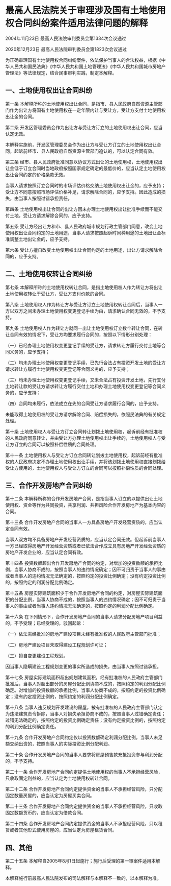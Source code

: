 # 最高人民法院关于审理涉及国有土地使用权合同纠纷案件适用法律问题的解释

2004年11月23日 最高人民法院审判委员会第1334次会议通过

2020年12月23日 最高人民法院审判委员会第1823次会议通过

<!-- INFO END -->

为正确审理国有土地使用权合同纠纷案件，依法保护当事人的合法权益，根据《中华人民共和国民法典》《中华人民共和国土地管理法》《中华人民共和国城市房地产管理法》等法律规定，结合民事审判实践，制定本解释。

## 一、土地使用权出让合同纠纷

第一条 本解释所称的土地使用权出让合同，是指市、县人民政府自然资源主管部门作为出让方将国有土地使用权在一定年限内让与受让方，受让方支付土地使用权出让金的合同。

第二条 开发区管理委员会作为出让方与受让方订立的土地使用权出让合同，应当认定无效。

本解释实施前，开发区管理委员会作为出让方与受让方订立的土地使用权出让合同，起诉前经市、县人民政府自然资源主管部门追认的，可以认定合同有效。

第三条 经市、县人民政府批准同意以协议方式出让的土地使用权，土地使用权出让金低于订立合同时当地政府按照国家规定确定的最低价的，应当认定土地使用权出让合同约定的价格条款无效。

当事人请求按照订立合同时的市场评估价格交纳土地使用权出让金的，应予支持；受让方不同意按照市场评估价格补足，请求解除合同的，应予支持。因此造成的损失，由当事人按照过错承担责任。

第四条 土地使用权出让合同的出让方因未办理土地使用权出让批准手续而不能交付土地，受让方请求解除合同的，应予支持。

第五条 受让方经出让方和市、县人民政府城市规划行政主管部门同意，改变土地使用权出让合同约定的土地用途，当事人请求按照起诉时同种用途的土地出让金标准调整土地出让金的，应予支持。

第六条 受让方擅自改变土地使用权出让合同约定的土地用途，出让方请求解除合同的，应予支持。

## 二、土地使用权转让合同纠纷

第七条 本解释所称的土地使用权转让合同，是指土地使用权人作为转让方将出让土地使用权转让于受让方，受让方支付价款的合同。

第八条 土地使用权人作为转让方与受让方订立土地使用权转让合同后，当事人一方以双方之间未办理土地使用权变更登记手续为由，请求确认合同无效的，不予支持。

第九条 土地使用权人作为转让方就同一出让土地使用权订立数个转让合同，在转让合同有效的情况下，受让方均要求履行合同的，按照以下情形分别处理：

（一）已经办理土地使用权变更登记手续的受让方，请求转让方履行交付土地等合同义务的，应予支持；

（二）均未办理土地使用权变更登记手续，已先行合法占有投资开发土地的受让方请求转让方履行土地使用权变更登记等合同义务的，应予支持；

（三）均未办理土地使用权变更登记手续，又未合法占有投资开发土地，先行支付土地转让款的受让方请求转让方履行交付土地和办理土地使用权变更登记等合同义务的，应予支持；

（四）合同均未履行，依法成立在先的合同受让方请求履行合同的，应予支持。

未能取得土地使用权的受让方请求解除合同、赔偿损失的，依照民法典的有关规定处理。

第十条 土地使用权人与受让方订立合同转让划拨土地使用权，起诉前经有批准权的人民政府同意转让，并由受让方办理土地使用权出让手续的，土地使用权人与受让方订立的合同可以按照补偿性质的合同处理。

第十一条 土地使用权人与受让方订立合同转让划拨土地使用权，起诉前经有批准权的人民政府决定不办理土地使用权出让手续，并将该划拨土地使用权直接划拨给受让方使用的，土地使用权人与受让方订立的合同可以按照补偿性质的合同处理。

## 三、合作开发房地产合同纠纷

第十二条 本解释所称的合作开发房地产合同，是指当事人订立的以提供出让土地使用权、资金等作为共同投资，共享利润、共担风险合作开发房地产为基本内容的合同。

第十三条 合作开发房地产合同的当事人一方具备房地产开发经营资质的，应当认定合同有效。

当事人双方均不具备房地产开发经营资质的，应当认定合同无效。但起诉前当事人一方已经取得房地产开发经营资质或者已依法合作成立具有房地产开发经营资质的房地产开发企业的，应当认定合同有效。

第十四条 投资数额超出合作开发房地产合同的约定，对增加的投资数额的承担比例，当事人协商不成的，按照当事人的违约情况确定；因不可归责于当事人的事由或者当事人的违约情况无法确定的，按照约定的投资比例确定；没有约定投资比例的，按照约定的利润分配比例确定。

第十五条 房屋实际建筑面积少于合作开发房地产合同的约定，对房屋实际建筑面积的分配比例，当事人协商不成的，按照当事人的违约情况确定；因不可归责于当事人的事由或者当事人违约情况无法确定的，按照约定的利润分配比例确定。

第十六条 在下列情形下，合作开发房地产合同的当事人请求分配房地产项目利益的，不予受理；已经受理的，驳回起诉：

（一）依法需经批准的房地产建设项目未经有批准权的人民政府主管部门批准；

（二）房地产建设项目未取得建设工程规划许可证；

（三）擅自变更建设工程规划。

因当事人隐瞒建设工程规划变更的事实所造成的损失，由当事人按照过错承担。

第十七条 房屋实际建筑面积超出规划建筑面积，经有批准权的人民政府主管部门批准后，当事人对超出部分的房屋分配比例协商不成的，按照约定的利润分配比例确定。对增加的投资数额的承担比例，当事人协商不成的，按照约定的投资比例确定；没有约定投资比例的，按照约定的利润分配比例确定。

第十八条 当事人违反规划开发建设的房屋，被有批准权的人民政府主管部门认定为违法建筑责令拆除，当事人对损失承担协商不成的，按照当事人过错确定责任；过错无法确定的，按照约定的投资比例确定责任；没有约定投资比例的，按照约定的利润分配比例确定责任。

第十九条 合作开发房地产合同约定仅以投资数额确定利润分配比例，当事人未足额交纳出资的，按照当事人的实际投资比例分配利润。

第二十条 合作开发房地产合同的当事人要求将房屋预售款充抵投资参与利润分配的，不予支持。

第二十一条 合作开发房地产合同约定提供土地使用权的当事人不承担经营风险，只收取固定利益的，应当认定为土地使用权转让合同。

第二十二条 合作开发房地产合同约定提供资金的当事人不承担经营风险，只分配固定数量房屋的，应当认定为房屋买卖合同。

第二十三条 合作开发房地产合同约定提供资金的当事人不承担经营风险，只收取固定数额货币的，应当认定为借款合同。

第二十四条 合作开发房地产合同约定提供资金的当事人不承担经营风险，只以租赁或者其他形式使用房屋的，应当认定为房屋租赁合同。

## 四、其他

第二十五条 本解释自2005年8月1日起施行；施行后受理的第一审案件适用本解释。

本解释施行前最高人民法院发布的司法解释与本解释不一致的，以本解释为准。